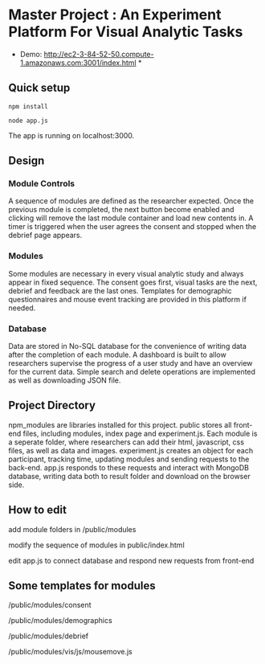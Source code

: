 # Master Project : An Experiment Platform For Visual Analytic Tasks

* Demo: http://ec2-3-84-52-50.compute-1.amazonaws.com:3001/index.html *

## Quick setup

`npm install`

`node app.js`

The app is running on localhost:3000.

## Design

### Module Controls


A sequence of modules are defined as the researcher expected. Once the previous module is completed, the next button become enabled and clicking will remove the last module container and load new contents in. A timer is triggered when the user agrees the consent and stopped when the debrief page appears.

### Modules

Some modules are necessary in every visual analytic study and always appear in fixed sequence. The consent goes first, visual tasks are the next, debrief and feedback are the last ones. Templates for demographic questionnaires and mouse event tracking are provided in this platform if needed.

### Database

Data are stored in No-SQL database for the convenience of writing data after the completion of each module. A dashboard is built to allow researchers supervise the progress of a user study and have an overview for the current data. Simple search and delete operations are implemented as well as downloading JSON file.

## Project Directory
npm_modules are libraries installed for this project. public stores all front-end files, including modules, index page and experiment.js. Each module is a seperate folder, where researchers can add their html, javascript, css files, as well as data and images. experiment.js creates an object for each participant, tracking time, updating modules and sending requests to the back-end. app.js responds to these requests and interact with MongoDB database, writing data both to result folder and download on the browser side.

## How to edit

add module folders in /public/modules

modify the sequence of modules in public/index.html

edit app.js to connect database and respond new requests from front-end

## Some templates for modules

/public/modules/consent

/public/modules/demographics

/public/modules/debrief

/public/modules/vis/js/mousemove.js
